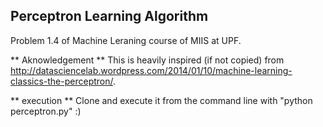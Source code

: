 Perceptron Learning Algorithm
-----------------------------

Problem 1.4 of Machine Leraning course of MIIS at UPF.

** Aknowledgement **
This is heavily inspired (if not copied) from http://datasciencelab.wordpress.com/2014/01/10/machine-learning-classics-the-perceptron/.

** execution **
Clone and execute it from the command line with "python perceptron.py" :)